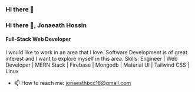 ### Hi there 👋
### Hi there 👋, Jonaeath Hossin
#### Full-Stack Web Developer
I would like to work in an area that I love.
Software Development is of great interest and I want to explore myself in this area.
Skills: Engineer | Web Developer | MERN Stack | Firebase | Mongodb | Material UI | Tailwind CSS | Linux
- 📫 How to reach me: jonaeathbcc18@gmail.com





